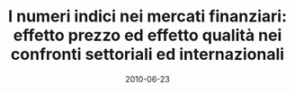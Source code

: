 ---
abstract: 

authors:
- admin
- Michele Costa, others

date: "2010-06-23"
doi: ""
featured: false

image:
  caption: ''
  focal_point: ""
  preview_only: false

 
publication: Gli indici dei prezzi nel tempo e nello spazio
publication_types:
- "4"
publishDate: "2006-2007"
slides: 
summary: 
tags:
- Probability

title: "I numeri indici nei mercati finanziari: effetto prezzo ed effetto qualità nei confronti settoriali ed internazionali"
url_code: 
url_dataset: ''
url_pdf: 'http://www.statistica.unimib.it/utenti/prin2005/html/bologna.html'
url_poster: ''
url_project: "http://www.statistica.unimib.it/utenti/prin2005/index.html"
url_slides: ""
url_source: ''
url_video: ''
---